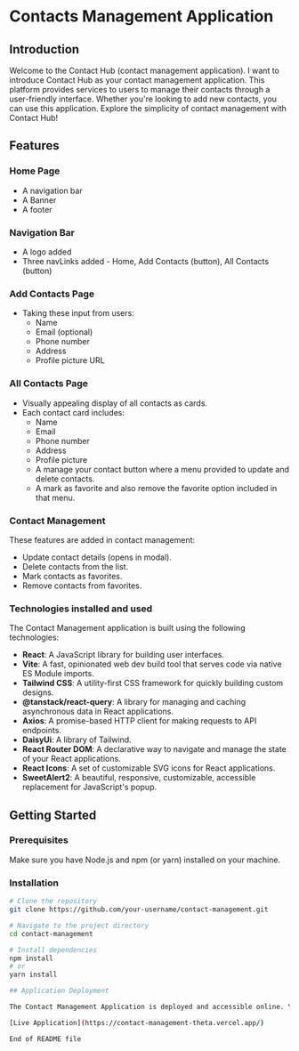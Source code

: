 # Contacts Management Application

## Introduction

Welcome to the Contact Hub (contact management application). I want to introduce Contact Hub as your contact management application. This platform provides services to users to manage their contacts through a user-friendly interface. Whether you're looking to add new contacts, you can use this application. Explore the simplicity of contact management with Contact Hub!

## Features

### Home Page
- A navigation bar
- A Banner
- A footer

### Navigation Bar
- A logo added
- Three navLinks added - Home, Add Contacts (button), All Contacts (button)

### Add Contacts Page
- Taking these input from users:
  - Name
  - Email (optional)
  - Phone number
  - Address
  - Profile picture URL

### All Contacts Page
- Visually appealing display of all contacts as cards.
- Each contact card includes:
  - Name
  - Email
  - Phone number
  - Address
  - Profile picture
  - A manage your contact button where a menu provided to update and delete contacts.
  - A mark as favorite and also remove the favorite option included in that menu.

### Contact Management
These features are added in contact management:
- Update contact details (opens in modal).
- Delete contacts from the list.
- Mark contacts as favorites.
- Remove contacts from favorites.

### Technologies installed and used
The Contact Management application is built using the following technologies:

- **React**: A JavaScript library for building user interfaces.
- **Vite**: A fast, opinionated web dev build tool that serves code via native ES Module imports.
- **Tailwind CSS**: A utility-first CSS framework for quickly building custom designs.
- **@tanstack/react-query**: A library for managing and caching asynchronous data in React applications.
- **Axios**: A promise-based HTTP client for making requests to API endpoints.
- **DaisyUi**: A library of Tailwind.
- **React Router DOM**: A declarative way to navigate and manage the state of your React applications.
- **React Icons**: A set of customizable SVG icons for React applications.
- **SweetAlert2**: A beautiful, responsive, customizable, accessible replacement for JavaScript's popup.

## Getting Started

### Prerequisites
Make sure you have Node.js and npm (or yarn) installed on your machine.

### Installation
```bash
# Clone the repository
git clone https://github.com/your-username/contact-management.git

# Navigate to the project directory
cd contact-management

# Install dependencies
npm install
# or
yarn install

## Application Deployment

The Contact Management Application is deployed and accessible online. You can explore the live version by visiting the following link:

[Live Application](https://contact-management-theta.vercel.app/)

End of README file
